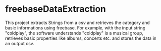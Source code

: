 freebaseDataExtraction
======================

This project extracts Strings from a csv and retrieves the category and basic informations using freebase. For example, with the input string "coldplay", the software understands "coldplay" is a musical group, retrieves basic properties like albums, concerts etc. and stores the data in an output csv.
